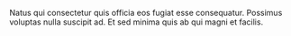 Natus qui consectetur quis officia eos fugiat esse consequatur. Possimus voluptas nulla suscipit ad. Et sed minima quis ab qui magni et facilis.